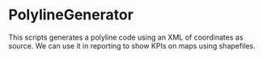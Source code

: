 # PolylineGenerator
This scripts generates a polyline code using an XML of coordinates as source. We can use it in reporting to show KPIs on maps using shapefiles.
